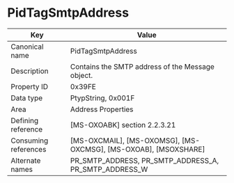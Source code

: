 # PidTagSmtpAddress

| Key | Value |
|---|---|
| Canonical name | PidTagSmtpAddress |
| Description | Contains the SMTP address of the Message object. |
| Property ID | 0x39FE |
| Data type | PtypString, 0x001F |
| Area | Address Properties |
| Defining reference | [MS-OXOABK] section 2.2.3.21 |
| Consuming references | [MS-OXCMAIL], [MS-OXOMSG], [MS-OXCMSG], [MS-OXOAB], [MSOXSHARE] |
| Alternate names | PR_SMTP_ADDRESS, PR_SMTP_ADDRESS_A, PR_SMTP_ADDRESS_W |
